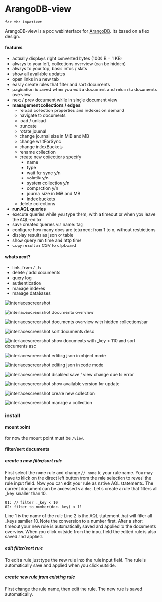 # ArangoDB-view
`for the impatient`

ArangoDB-view is a poc webinterface for [ArangoDB](http://github.com/arangodb/arangodb). Its based on a flex design.

#### features
* actually displays right converted bytes (1000 B = 1 KB)
* always to your left, collections overview (can be hidden)
* always to your top, basic infos / stats
* show all available updates
* open links in a new tab
* easily create rules that filter and sort documents
* pagination is saved when you edit a document and return to documents overview
* next / prev document while in single document view
* __management collections / edges__
  * reload collection properties and indexes on demand
  * navigate to documents
  * load / unload
  * truncate
  * rotate journal
  * change journal size in MiB and MB
  * change waitForSync
  * change indexBuckets
  * rename collection
  * create new collections specify
    * name
    * type
    * wait for sync y/n
    * volatile y/n
    * system collection y/n
    * compaction y/n
    * journal size in MiB and MB
    * index buckets
  * delete collections
* __run AQL queries__
 * execute queries while you type them, with a timeout or when you leave the AQL-editor
 * save created queries via name: tag
 * configure how many docs are teturned; from 1 to n, without restrictions
 * display results as json or table
 * show query run time and http time
 * copy result as CSV to clipboard

#### whats next?
* link _from / _to
* delete / add documents
* query log
* authentication
* manage indexes
* manage databases

![interfacescreenshot](images/explained0.png)


![interfacescreenshot](images/screen0.png)
documents overview

![interfacescreenshot](images/screen4.png)
documents overview with hidden collectionsbar

![interfacescreenshot](images/filter1.png)
sort documents desc

![interfacescreenshot](images/filter2.png)
show documents with _key < 110 and sort documents asc

![interfacescreenshot](images/screen1.png)
editing json in object mode

![interfacescreenshot](images/screen2.png)
editing json in code mode

![interfacescreenshot](images/screen3.png)
disabled save / view change due to error

![interfacescreenshot](images/version1.png)
show available version for update

![interfacescreenshot](images/create1.png)
create new collection

![interfacescreenshot](images/manage1.png)
manage a collection



### install
#### mount point
for now the mount point must be `/view`.

#### filter/sort documents
##### create a new filter/sort rule
First select the none rule and change `// none` to your rule name.
You may have to klick on the direct left button from the rule selection to reveal the rule input field.
Now you can edit your rule as native AQL statements. The current document can be accessed via `doc`. Let's create a rule that filters all _key smaller than 10.
```
01: // filter ._key < 10
02: filter to_number(doc._key) < 10
```
Line 1 is the name of the rule
Line 2 is the AQL statement that will filter all _keys samller 10. Note the conversion to a number first.
After a short timeout your new rule is automatically saved and applied to the documents overview. When you click outside from the input field the edited rule is also saved and applied.

##### edit filter/sort rule
To edit a rule just type the new rule into the rule input field. The rule is automatically save and applied when you click outside.

##### create new rule from existing rule
First change the rule name, then edit the rule. The new rule is saved automatically.
